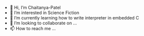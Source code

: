 - 👋 Hi, I’m Chaitanya-Patel
- 👀 I’m interested in Science Fiction
- 🌱 I’m currently learning how to write interpreter in  embedded C
- 💞️ I’m looking to collaborate on ...
- 📫 How to reach me ...

<!---
Chaitanya-Patel/Chaitanya-Patel is a ✨ special ✨ repository because its `README.md` (this file) appears on your GitHub profile.
You can click the Preview link to take a look at your changes.
--->
